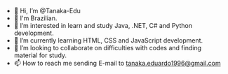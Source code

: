 - 👋 Hi, I’m @Tanaka-Edu
- 👋 I'm Brazilian.
- 👀 I’m interested in learn and study Java, .NET, C# and Python development.
- 🌱 I’m currently learning HTML, CSS and JavaScript development.
- 💞️ I’m looking to collaborate on difficulties with codes and finding material for study.
- 📫 How to reach me sending E-mail to tanaka.eduardo1996@gmail.com

<!---
Tanaka-Edu/Tanaka-Edu is a ✨ special ✨ repository because its `README.md` (this file) appears on your GitHub profile.
You can click the Preview link to take a look at your changes.
--->
